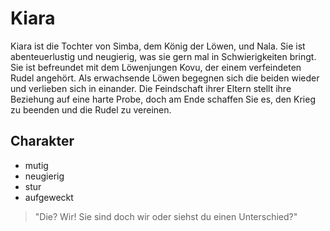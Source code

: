 # Kiara
Kiara ist die Tochter von Simba, dem König der Löwen, und Nala. Sie ist abenteuerlustig und neugierig, was sie gern mal in Schwierigkeiten bringt.
Sie ist befreundet mit dem Löwenjungen Kovu, der einem verfeindeten Rudel angehört. 
Als erwachsende Löwen begegnen sich die beiden wieder und verlieben sich in einander. Die Feindschaft ihrer Eltern stellt ihre Beziehung auf eine harte Probe, doch am Ende schaffen Sie es, den Krieg zu beenden und die Rudel zu vereinen.

## Charakter
* mutig
* neugierig
* stur
* aufgeweckt

> "Die? Wir! Sie sind doch wir oder siehst du einen Unterschied?"
